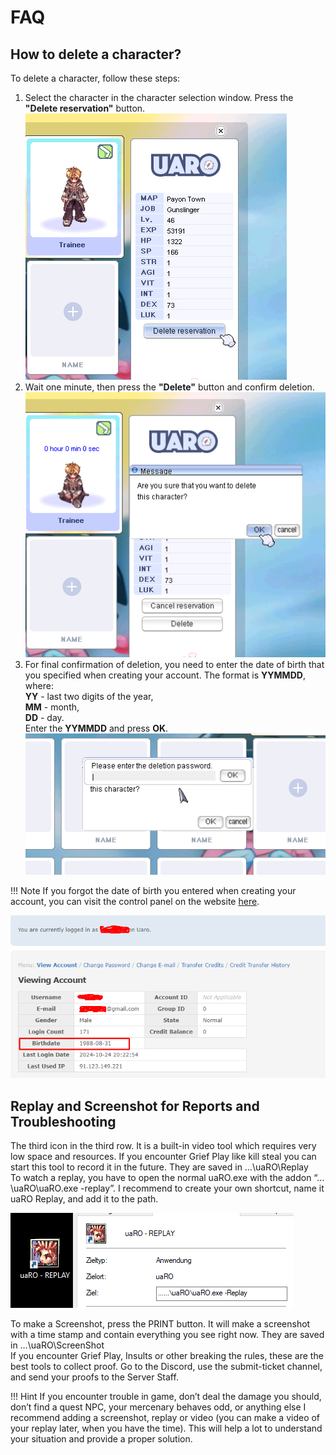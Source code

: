# FAQ

## How to delete a character?

To delete a character, follow these steps:

1. Select the character in the character selection window. Press the **"Delete reservation"** button.
![Delete-Char1](img/Delete-Char1.png)<br>
2. Wait one minute, then press the **"Delete"** button and confirm deletion.<br>
![Delete-Char2](img/Delete-Char2.png)
3. For final confirmation of deletion, you need to enter the date of birth that you specified when creating your account. The format is **YYMMDD**, where:<br>
**YY** - last two digits of the year,<br>
**MM** - month,<br>
**DD** - day.<br>
Enter the **YYMMDD** and press **OK**.<br>
![Delete-Char3](img/Delete-Char3.png)

!!! Note
    If you forgot the date of birth you entered when creating your account, you can visit the control panel on the website [here](https://uaro.net/cp/?module=account&action=login).

![Delete-Char4](img/Delete-Char4.png)

## Replay and Screenshot for Reports and Troubleshooting  

The third icon in the third row. It is a built-in video tool which requires very low space and resources. If you encounter Grief Play like kill steal you can start this tool to record it in the future. They are saved in …\uaRO\Replay  
To watch a replay, you have to open the normal uaRO.exe with the addon “…\uaRO\uaRO.exe -replay”. I recommend to create your own shortcut, name it uaRO Replay, and add it to the path.  

![Replay](img/FAQ/Replay.png)

To make a Screenshot, press the PRINT button. It will make a screenshot with a time stamp and contain everything you see right now. They are saved in …\uaRO\ScreenShot  
If you encounter Grief Play, Insults or other breaking the rules, these are the best tools to collect proof. Go to the Discord, use the submit-ticket channel, and send your proofs to the Server Staff.  

!!! Hint
     If you encounter trouble in game, don’t deal the damage you should, don’t find a quest NPC, your mercenary behaves odd, or anything else I recommend adding a screenshot, replay or video (you can make a video of your replay later, when you have the time). This will help a lot to understand your situation and provide a proper solution.